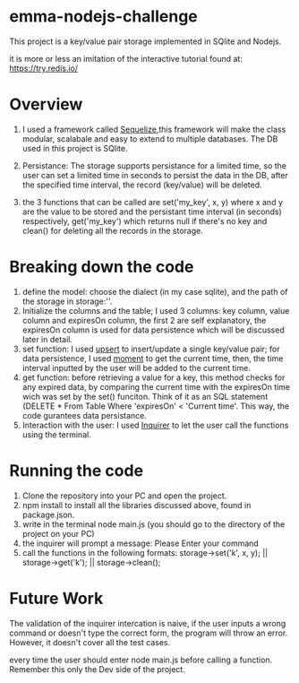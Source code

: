 # emma-nodejs-challenge
This project is a key/value pair storage implemented in SQlite and Nodejs. 

it is more or less an imitation of the interactive tutorial found at: https://try.redis.io/

# Overview

1. I used a framework called [Sequelize](https://sequelize.org/),this framework will make the class modular, scalabale and easy to extend to multiple databases. The DB used in this project is SQlite.

2. Persistance: The storage supports persistance for a limited time, so the user can set a limited time in seconds to persist the data in the DB, after the specified time interval, the record (key/value) will be deleted.

3. the 3 functions that can be called are set('my_key', x, y) where x and y are the value to be stored and the persistant time interval (in seconds) respectively, get('my_key') which returns null if there's no key and clean() for deleting all the records in the storage.

# Breaking down the code

1. define the model: choose the dialect (in my case sqlite), and the path of the storage in storage:''.
2. Initialize the columns and the table; I used 3 columns: key column, value column and expiresOn column, the first 2 are self explanatory, the expiresOn column is used for data persistence which will be discussed later in detail.
3. set function: I used [upsert](https://sequelize.org/master/class/lib/model.js~Model.html#static-method-upsert) to insert/update a single key/value pair; for data persistence, I used [moment](https://momentjs.com/) to get the current time, then, the time interval inputted by the user will be added to the current time.
4. get function: before retrieving a value for a key, this method checks for any expired data, by comparing the current time with the expiresOn time wich was set by the set() funciton. Think of it as an SQL statement (DELETE * From Table Where 'expiresOn' < 'Current time'. This way, the code gurantees data persistance. 
5. Interaction with the user: I used [Inquirer](https://www.npmjs.com/package/inquirer) to let the user call the functions using the terminal.

# Running the code

1. Clone the repository into your PC and open the project. 
2. npm install to install all the libraries discussed above, found in package.json.
3. write in the terminal node main.js (you should go to the directory of the project on your PC)
4. the inquirer will prompt a message: Please Enter your command 
5. call the functions in the following formats: storage->set('k', x, y); || storage->get('k'); || storage->clean();

# Future Work

The validation of the inquirer intercation is naive, if the user inputs a wrong command or doesn't type the correct form, the program will throw an error. However, it doesn't cover all the test cases. 

every time the user should enter node main.js before calling a function. Remember this only the Dev side of the project.
